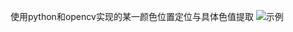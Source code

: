 使用python和opencv实现的某一颜色位置定位与具体色值提取
![示例](https://github.com/lukesyy/cv2-colorExtraction/assets/70319988/981a472e-2cf6-40e0-b69e-a837e400029b)
